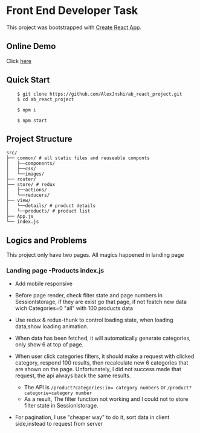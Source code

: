 # Front End Developer Task 

This project was bootstrapped with [Create React App](https://github.com/facebook/create-react-app).

## Online Demo
Click [here](https://alexjnshi.github.io/ab_react_project/#/)

## Quick Start
```
    $ git clone https://github.com/AlexJnshi/ab_react_project.git
    $ cd ab_react_project

    $ npm i

    $ npm start
```

## Project Structure

```
src/
├── common/ # all static files and reuseable componts
│   ├──components/
│   ├──css/
│   └──images/
├── router/ 
├── store/ # redux
│   ├──actions/
│   └──reducers/
├── view/ 
│   └──details/ # product details
│   └──products/ # product list 
├── App.js
└── index.js
```

## Logics and Problems
This project only have two pages. All magics happened in landing page
### Landing page -Products index.js
- Add mobile responsive
- Before page render, check fliter state and page numbers in Sessionlstorage, if they are exist go that page, if not featch new data wich Categories=0 "all" with 100 products data

- Use redux & redux-thunk to control loading state, when loading data,show loading animation.

- When data has been fetched, it will automatically generate categories, only show 6 at top of page.

- When user click categories filters, it should make a request with clicked category, respond 100 results, then recalculate new 6 categories that are shown on the page.
Unfortunately, I did not success made that request, the api always back the same results.
    -  The API is ```/product?categories:in= category numbers``` or ```/product?categorie=category number``` 
    - As a result, The filter function not working and I could not to store filter state in Sessionlstorage.

- For pagination, I use "cheaper way" to do it, sort data in client side,instead to request from server
